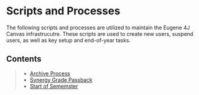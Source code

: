 # Scripts and Processes 

The following scripts and processes are utilized to maintain the Eugene 4J Canvas infrastrucutre. These scripts are used to create new users, suspend users, as well as key setup and end-of-year tasks. 



## Contents ##
> - [Archive Process](archive.md)
> - [Synergy Grade Passback](synergy_passback.md)
> - [Start of Sememster](Start_of_Sem.md)

